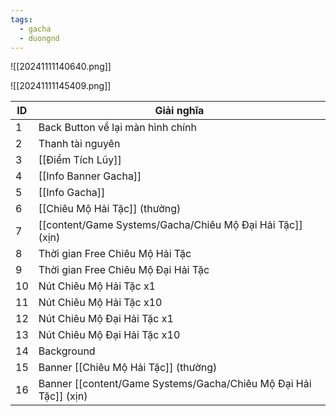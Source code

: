 ```yaml
---
tags:
  - gacha
  - duongnd
---
```


![[20241111140640.png]]

![[20241111145409.png]]


| ID  | Giải nghĩa                                                       |
| --- | ---------------------------------------------------------------- |
| 1   | Back Button về lại màn hình chính                                |
| 2   | Thanh tài nguyên                                                 |
| 3   | [[Điểm Tích Lũy]]                                                |
| 4   | [[Info Banner Gacha]]                                            |
| 5   | [[Info Gacha]]                                                   |
| 6   | [[Chiêu Mộ Hải Tặc]] (thường)                                    |
| 7   | [[content/Game Systems/Gacha/Chiêu Mộ Đại Hải Tặc]] (xịn)        |
| 8   | Thời gian Free Chiêu Mộ Hải Tặc                                  |
| 9   | Thời gian Free Chiêu Mộ Đại Hải Tặc                              |
| 10  | Nút Chiêu Mộ Hải Tặc x1                                          |
| 11  | Nút Chiêu Mộ Hải Tặc x10                                         |
| 12  | Nút Chiêu Mộ Đại Hải Tặc x1                                      |
| 13  | Nút Chiêu Mộ Đại Hải Tặc x10                                     |
| 14  | Background                                                       |
| 15  | Banner [[Chiêu Mộ Hải Tặc]] (thường)                             |
| 16  | Banner [[content/Game Systems/Gacha/Chiêu Mộ Đại Hải Tặc]] (xịn) |
